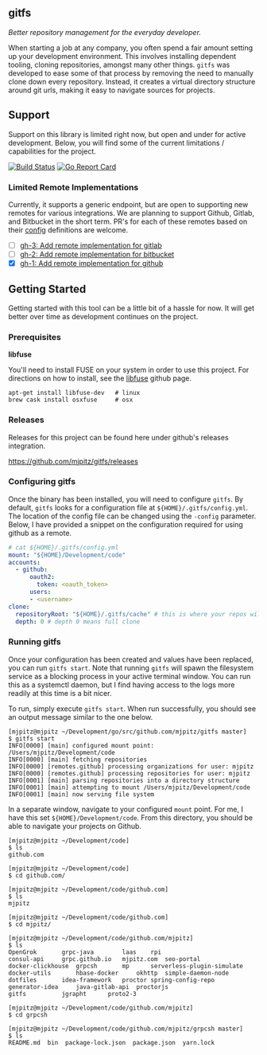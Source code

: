 ## gitfs

_Better repository management for the everyday developer._

When starting a job at any company, you often spend a fair amount setting up your development environment.
This involves installing dependent tooling, cloning repositories, amongst many other things.
`gitfs` was developed to ease some of that process by removing the need to manually clone down every repository.
Instead, it creates a virtual directory structure around git urls, making it easy to navigate sources for projects.

## Support

Support on this library is limited right now, but open and under for active development.
Below, you will find some of the current limitations / capabilities for the project.

[![Build Status](https://travis-ci.org/mjpitz/gitfs.svg?branch=master)](https://travis-ci.org/mjpitz/gitfs)
[![Go Report Card](https://goreportcard.com/badge/github.com/mjpitz/gitfs)](https://goreportcard.com/report/github.com/mjpitz/gitfs)

### Limited Remote Implementations

Currently, it supports a generic endpoint, but are open to supporting new remotes for various integrations.
We are planning to support Github, Gitlab, and Bitbucket in the short term.
PR's for each of these remotes based on their [config](pkg/config/config.proto) definitions are welcome.

- [ ] [gh-3: Add remote implementation for gitlab](https://github.com/mjpitz/gitfs/issues/3)
- [ ] [gh-2: Add remote implementation for bitbucket](https://github.com/mjpitz/gitfs/issues/2)
- [x] [gh-1: Add remote implementation for github](https://github.com/mjpitz/gitfs/issues/1)

## Getting Started

Getting started with this tool can be a little bit of a hassle for now.
It will get better over time as development continues on the project.

### Prerequisites

**libfuse**

You'll need to install FUSE on your system in order to use this project.
For directions on how to install, see the [libfuse](https://github.com/libfuse/libfuse) github page.

```
apt-get install libfuse-dev   # linux
brew cask install osxfuse     # osx
```

### Releases

Releases for this project can be found here under github's releases integration.

https://github.com/mjpitz/gitfs/releases

### Configuring gitfs

Once the binary has been installed, you will need to configure `gitfs`.
By default, `gitfs` looks for a configuration file at `${HOME}/.gitfs/config.yml`.
The location of the config file can be changed using the `-config` parameter.
Below, I have provided a snippet on the configuration required for using github as a remote. 

```yaml
# cat ${HOME}/.gitfs/config.yml
mount: "${HOME}/Development/code"
accounts:
  - github:
      oauth2:
        token: <oauth_token>
      users:
      - <username>
clone:
  repositoryRoot: "${HOME}/.gitfs/cache" # this is where your repos will be cloned
  depth: 0 # depth 0 means full clone
```

### Running gitfs

Once your configuration has been created and values have been replaced, you can run `gitfs start`.
Note that running `gitfs` will spawn the filesystem service as a blocking process in your active terminal window.
You can run this as a systemctl daemon, but I find having access to the logs more readily at this time is a bit nicer.

To run, simply execute `gitfs start`.
When run successfully, you should see an output message similar to the one below.

```
[mjpitz@mjpitz ~/Development/go/src/github.com/mjpitz/gitfs master]
$ gitfs start
INFO[0000] [main] configured mount point: /Users/mjpitz/Development/code 
INFO[0000] [main] fetching repositories                 
INFO[0000] [remotes.github] processing organizations for user: mjpitz 
INFO[0000] [remotes.github] processing repositories for user: mjpitz 
INFO[0001] [main] parsing repositories into a directory structure 
INFO[0001] [main] attempting to mount /Users/mjpitz/Development/code 
INFO[0001] [main] now serving file system  
``` 

In a separate window, navigate to your configured `mount` point.
For me, I have this set `${HOME}/Development/code`.
From this directory, you should be able to navigate your projects on Github.

```
[mjpitz@mjpitz ~/Development/code]
$ ls
github.com

[mjpitz@mjpitz ~/Development/code]
$ cd github.com/

[mjpitz@mjpitz ~/Development/code/github.com]
$ ls
mjpitz

[mjpitz@mjpitz ~/Development/code/github.com]
$ cd mjpitz/

[mjpitz@mjpitz ~/Development/code/github.com/mjpitz]
$ ls
OpenGrok	   grpc-java	    laas	rpi
consul-api	   grpc.github.io   mjpitz.com	seo-portal
docker-clickhouse  grpcsh	    mp		serverless-plugin-simulate
docker-utils	   hbase-docker     okhttp	simple-daemon-node
dotfiles	   idea-framework   proctor	spring-config-repo
generator-idea	   java-gitlab-api  proctorjs
gitfs		   jgrapht	    proto2-3

[mjpitz@mjpitz ~/Development/code/github.com/mjpitz]
$ cd grpcsh

[mjpitz@mjpitz ~/Development/code/github.com/mjpitz/grpcsh master]
$ ls
README.md  bin	package-lock.json  package.json  yarn.lock
```
